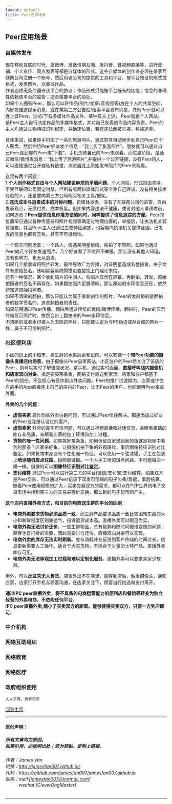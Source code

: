 ```yaml
---
layout: default
title: Peer应用场景
---
```


## Peer应用场景

### 自媒体发布  
现在移动互联网时代，发微博、发微信朋友圈、发抖音、音视频直播等，进行营销、个人宣传、观点发表等都是自媒体的形式。这些自媒体的创作者必须在某家互联网公司注册一个账号，然后用该公司的提供的工具和平台，按平台预设的形式或格式，发表照片、文章或作品。  
作者必须无条件遵守该平台的协议；作品形式只能按平台既有的功能；信息的准确性依赖该平台的监管；追责需要平台的协助。  
如果个人拥有Peer，那么可以将作品(照片/文章/音视频等)放在个人的共享空间，向好友推送提示消息，或在某第三方公告栏/搜索平台发布消息，其他Peer就可以连上该Peer，浏览/下载多媒体作品文件。某种意义上说， Peer就是个人网站。  
该Peer主人自行决定作品的多媒体格式，并对自己发表的作品内容负责。Peer的主人均通过生物特征识别绑定，并确定位置，若有违法而被举报，将被追责。  

具体来说，如果你手机拍了一系列旅游照片，通过软件自动同步到自己Peer的个人网盘，然后你给Peer好友发个信息：“我上传了旅游照片”。朋友就可以通过自己Peer连到你的Peer来“下载”，手机浏览自己的Peer来观看。而过渡阶段，是通过微信/微博发消息：“我上传了旅游照片”,并提供一个公开链接，没有Peer的人，可以直接通过公开或私有链接，浏览器连上原始发布照片的Peer来观看。

这里有两个问题：  
1.**个人创作格式自由与个人网站建设麻烦的矛盾问题**。个人网站，形式自由灵活，不受互联网公司限定封禁，但所有版面和媒体形式等全靠自己建设。没有相关技术经验的人，还是要向第三方公司购买相关工具/框架。  
2.**违法成本与追责成本的对称问题**。自媒体发表，没有了互联网公司的监管，自由发表观点，无须付费，成本极低。但如果内容违法不健康，或者对他人诽谤攻击，如何追责？**Peer提供信息传播方便的同时，同样提供了信息追踪的方便**。Peer的位置早已通过各种传感器和照片视频等确定过物理位置的，举报后，让执法机关容易搜查。并且Peer主人已通过生物特征绑定，也容易向执法机关提供证据。已发表的信息也都有签名，具有不可抵赖性。  

一个现实问题场景：一个路人，偶遇某明星偷情，偷拍了不雅照。如果他通过Peer向几个好友发送照片。几个好友看了不吭声不举报。那么没有其他人知道，没有影响力，也无从追责。  
如果几个接收者将照片转发，最终导致广为传播，对该明星造成名誉损害。由于文件有原始签名，该明星容易顺腾摸瓜直接找上门理论求偿。  
还有一种情况，某个收到照片的中间人，将照片显示在屏幕，再翻拍，转发。原始拍照者的签名不再存在。如果翻拍照片足够清晰，那么原始的水印信息还在，依然还知道原始拍照者。  
如果不清晰的翻拍，那么只能认为属于重新创作的照片，Peer转发时带的是翻拍者的数字签名的，追查翻拍者的责任。  
如果前期通过Peer传播，翻拍后通过传统的微信/微博传播。翻拍时，Peer的显示终端显示照片时，依然会带上翻拍者的Peer水印信息。  
不清晰的或者水印被人为去除的照片，只能被认定为与PS伪造或AI合成的照片一样，属于不可信的照片。

### 社区便利店  
小区的边上的小超市，卖生鲜的水果蔬菜和鱼肉。可以安装一个**带Peer功能的摄像头直播店内场景**。由于摄像头Peer自带网站，小区住户的Peer若关注了该店的Peer，则可以实时了解该店状况。拿手机，通过实时画面，**直接呼叫店内摄像机和店家双向对讲**，指定要买哪条鱼，网络支付后送到家里。店家和住户都基于Peer的信任，不会担心有恶作剧点外卖问题。Peer的推广过渡期内，店家或许住户的手机App直接连上自己的店内的Peer，让无Peer的用户，也能使用Peer来点外面。 

**外卖的几个问题**：  
* **虚假买家** 恶作剧点外卖白跑问题，可以通过Peer信任解决。都是添加过好友的Peer或注册认证过的客户。  
* **虚假卖家** 外卖的真实可信问题，可以通过视频直播和对话交流，亲眼看果蔬的库存和品质，亲眼看店家的加工环境和加工过程。  
* **货物的唯一性问题**。如果挑好某条鱼，如何保证店家送到家的鱼就是视频中看到的那条？店家杀好鱼，让摄像机拍下鱼的外观斑纹，事后图像特征识别对比鉴定。如果货物本身没有个性化唯一特征，可以使用一个油漆罐，手工在包装上**喷涂随机斑点纹路**，拍照留证据。一个人手工喷的斑点问路，不可能每次一模一样。摄像机可以**图像特征识别对比鉴定**。  
* **支付结算** 通过Peer可以进行第三方的平台(微信/支付宝)支付结算。如果双方是Peer交易，可以通过Peer记录下双发可信赖的电子欠条/票据，事后结算。随着Peer使用规模的扩大，买卖交易双方的需求，都可以在P2P世界的电子交易市场中找到第三方的交易来等价交换，那么新的电子货币则产生。  

**这个店内直播外卖方式，和目前的电商送生鲜的平台的区别**：
* **电商外卖要求货物必须品质一致**。而生鲜产品要求品质一致比较困难东西的大小和新鲜程度区别靠运气，投诉退货成本高。直播外卖可以眼见为实。  
* **电商外卖无法讨价还价**。一些生鲜物品，总有挑剩和随时间慢慢变质的问题；熟客也有打折的需要，因此需要讨价还价。直播双向对讲可以实现。  
* **电商外卖的库存无法实时刷新**。库存消耗补充反馈到客户终端的时间过长，信息更新需要人工操作。适合于大宗货物，不适合于少量的土特产品。直播外卖库存可见。  
* **电商外卖无法体现加工过程和难以定制化服务**。直播外卖可以要求卖家少放辣。  

另外，可以**反过来无人售货**。店家外出不在店里，顾客到店后，触发摄像头，通知店家，店家打开手机与顾客沟通，在店家关注下，顾客自行挑选和支付离开。  

**通过IPC peer直播外卖，将不具备的电商运营能力的便利店和餐馆等转变为独立经营的外卖电商，不依附任何平台**。  
**IPC peer直播外卖,缩小了买卖双方的距离。能够使得买卖双方，只要一方到店即可**。

### 中介机构
### 网络互助组织
### 网络教育
### 网络医疗
### 政府组织使用


```
人人平等，世界和平
```

[回到主页](http://jamesfan007.github.io/)

---

#### 原创声明：

##### 所有文章均为原创。 <br/> 如果引用，必标明出处；若为转贴，定附上链接。

###### 作者：James Van <br/> 链接：http://jamesfan007.github.io/ <br/> 代码：https://github.com/jamesfan007/jamesfan007.github.io <br/> 联系：mail:[jamesfan007@hotmail.com]  <br/> &emsp;&emsp;&emsp;wechat:[CleverDogMaster]

---
